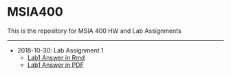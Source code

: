 # MSIA400
This is the repository for MSIA 400 HW and Lab Assignments

***
* 2018-10-30: Lab Assignment 1
  * [Lab1 Answer in Rmd](https://github.com/chuandu2/MSIA400/blob/master/Lab%20Assignment%201_Sophie%20DU.Rmd)
  * [Lab1 Answer in PDF](https://github.com/chuandu2/MSIA400/blob/master/400_Lab_ChuanDu.pdf)
